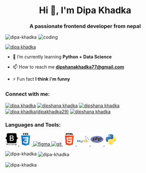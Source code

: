 <h1 align="center">Hi 👋, I'm Dipa Khadka</h1>
<h3 align="center">A passionate frontend developer from nepal</h3>
<img align="right" width="400" alt="coding" src="https://media0.giphy.com/media/qgQUggAC3Pfv687qPC/200.webp?cid=ecf05e47jamuevob6c1txdl5aaxarpulx7h4l502r336uavb&ep=v1_gifs_search&rid=200.webp&ct=g" >



<p align="left"> <img src="https://komarev.com/ghpvc/?username=dipa-khadka&label=Profile%20views&color=0e75b6&style=flat" alt="dipa-khadka" /> </p>

<p align="left"> <a href="https://twitter.com/dipa khadka" target="blank"><img src="https://img.shields.io/twitter/follow/dipa khadka?logo=twitter&style=for-the-badge" alt="dipa khadka" /></a> </p>

- 🌱 I’m currently learning **Python + Data Science**

- 📫 How to reach me **dipshanakhadka77@gmail.com**

- ⚡ Fun fact **I think i'm funny**

<h3 align="left">Connect with me:</h3>
<p align="left">
<a href="https://twitter.com/dipa khadka" target="blank"><img align="center" src="https://raw.githubusercontent.com/rahuldkjain/github-profile-readme-generator/master/src/images/icons/Social/twitter.svg" alt="dipa khadka" height="30" width="40" /></a>
<a href="https://linkedin.com/in/dipshana khadka" target="blank"><img align="center" src="https://raw.githubusercontent.com/rahuldkjain/github-profile-readme-generator/master/src/images/icons/Social/linked-in-alt.svg" alt="dipshana khadka" height="30" width="40" /></a>
<a href="https://fb.com/dipshana khadka" target="blank"><img align="center" src="https://raw.githubusercontent.com/rahuldkjain/github-profile-readme-generator/master/src/images/icons/Social/facebook.svg" alt="dipshana khadka" height="30" width="40" /></a>
<a href="https://instagram.com/dipa khadka(dipakhadka29)" target="blank"><img align="center" src="https://raw.githubusercontent.com/rahuldkjain/github-profile-readme-generator/master/src/images/icons/Social/instagram.svg" alt="dipa khadka(dipakhadka29)" height="30" width="40" /></a>
<a href="https://www.youtube.com/c/dipshana khadka" target="blank"><img align="center" src="https://raw.githubusercontent.com/rahuldkjain/github-profile-readme-generator/master/src/images/icons/Social/youtube.svg" alt="dipshana khadka" height="30" width="40" /></a>
</p>

<h3 align="left">Languages and Tools:</h3>
<p align="left"> <a href="https://getbootstrap.com" target="_blank" rel="noreferrer"> <img src="https://raw.githubusercontent.com/devicons/devicon/master/icons/bootstrap/bootstrap-plain-wordmark.svg" alt="bootstrap" width="40" height="40"/> </a> <a href="https://www.w3schools.com/css/" target="_blank" rel="noreferrer"> <img src="https://raw.githubusercontent.com/devicons/devicon/master/icons/css3/css3-original-wordmark.svg" alt="css3" width="40" height="40"/> </a> <a href="https://www.figma.com/" target="_blank" rel="noreferrer"> <img src="https://www.vectorlogo.zone/logos/figma/figma-icon.svg" alt="figma" width="40" height="40"/> </a> <a href="https://git-scm.com/" target="_blank" rel="noreferrer"> <img src="https://www.vectorlogo.zone/logos/git-scm/git-scm-icon.svg" alt="git" width="40" height="40"/> </a> <a href="https://www.w3.org/html/" target="_blank" rel="noreferrer"> <img src="https://raw.githubusercontent.com/devicons/devicon/master/icons/html5/html5-original-wordmark.svg" alt="html5" width="40" height="40"/> </a> <a href="https://www.mysql.com/" target="_blank" rel="noreferrer"> <img src="https://raw.githubusercontent.com/devicons/devicon/master/icons/mysql/mysql-original-wordmark.svg" alt="mysql" width="40" height="40"/> </a> <a href="https://www.php.net" target="_blank" rel="noreferrer"> <img src="https://raw.githubusercontent.com/devicons/devicon/master/icons/php/php-original.svg" alt="php" width="40" height="40"/> </a> <a href="https://www.python.org" target="_blank" rel="noreferrer"> <img src="https://raw.githubusercontent.com/devicons/devicon/master/icons/python/python-original.svg" alt="python" width="40" height="40"/> </a> </p>

<p><img align="left" src="https://github-readme-stats.vercel.app/api/top-langs?username=dipa-khadka&show_icons=true&locale=en&layout=compact" alt="dipa-khadka" /></p>

<p>&nbsp;<img align="center" src="https://github-readme-stats.vercel.app/api?username=dipa-khadka&show_icons=true&locale=en" alt="dipa-khadka" /></p>

<p><img align="center" src="https://github-readme-streak-stats.herokuapp.com/?user=dipa-khadka&" alt="dipa-khadka" /></p>
